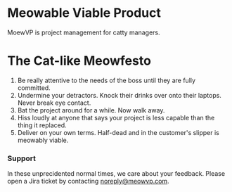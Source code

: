 # Meowable Viable Product

MoewVP is project management for catty managers.

# The Cat-like Meowfesto

1. Be really attentive to the needs of the boss until they are fully committed.
2. Undermine your detractors.  Knock their drinks over onto their laptops.  Never break eye contact.
3. Bat the project around for a while.  Now walk away.
4. Hiss loudly at anyone that says your project is less capable than the thing it replaced.
5. Deliver on your own terms.  Half-dead and in the customer's slipper is meowably viable.
  
### Support

In these unprecidented normal times, we care about your feedback.  Please open a Jira ticket by contacting noreply@meowvp.com.
